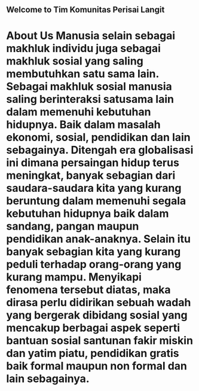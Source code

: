 ## Welcome to Tim Komunitas Perisai Langit
<H1>About Us
Manusia selain sebagai makhluk individu juga sebagai makhluk sosial yang saling membutuhkan satu sama lain. Sebagai makhluk sosial manusia saling berinteraksi satusama lain dalam memenuhi kebutuhan hidupnya. Baik dalam masalah ekonomi, sosial, pendidikan dan lain sebagainya. Ditengah era globalisasi ini dimana persaingan hidup terus meningkat, banyak sebagian dari saudara-saudara kita yang kurang beruntung dalam memenuhi segala kebutuhan hidupnya baik dalam sandang, pangan maupun pendidikan anak-anaknya. 
Selain itu banyak sebagian kita yang kurang peduli terhadap orang-orang yang kurang mampu. Menyikapi fenomena tersebut diatas, maka dirasa perlu didirikan sebuah wadah yang bergerak dibidang sosial yang mencakup berbagai aspek seperti bantuan sosial santunan fakir miskin dan yatim piatu, pendidikan gratis baik formal maupun non formal dan lain sebagainya.
